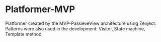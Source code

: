 # Platformer-MVP
Platformer created by the MVP-PassieveView architecture using Zenject.
Patterns were also used in the development:
Visitor, State machine, Template method
